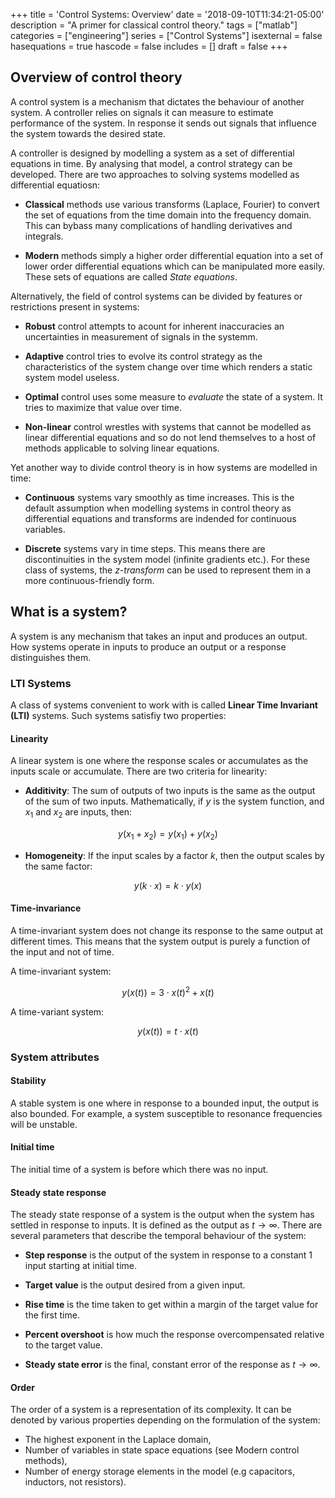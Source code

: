 +++
title = 'Control Systems: Overview'
date = '2018-09-10T11:34:21-05:00'
description = "A primer for classical control theory."
tags = ["matlab"]
categories = ["engineering"]
series = ["Control Systems"]
isexternal = false
hasequations = true
hascode = false
includes = []
draft = false
+++

## Overview of control theory

A control system is a mechanism that dictates the behaviour of another system. A controller relies on signals it can measure to estimate performance of the system. In response it sends out signals that influence the system towards the desired state.

A controller is designed by modelling a system as a set of differential equations in time. By analysing that model, a control strategy can be developed. There are two approaches to solving systems modelled as differential equatiosn:

* **Classical** methods use various transforms (Laplace, Fourier) to convert the set of equations from the time domain into the frequency domain. This can bybass many complications of handling derivatives and integrals.

* **Modern** methods simply a higher order differential equation into a set of lower order differential equations which can be manipulated more easily. These sets of equations are called *State equations*.

Alternatively, the field of control systems can be divided by features or restrictions present in systems:

* **Robust** control attempts to acount for inherent inaccuracies an uncertainties in measurement of signals in the systemm.

* **Adaptive** control tries to evolve its control strategy as the characteristics of the system change over time which renders a static system model useless.

* **Optimal** control uses some measure to *evaluate* the state of a system. It tries to maximize that value over time.

* **Non-linear** control wrestles with systems that cannot be modelled as linear differential equations and so do not lend themselves to a host of methods applicable to solving linear equations.

Yet another way to divide control theory is in how systems are modelled in time:

* **Continuous** systems vary smoothly as time increases. This is the default assumption when modelling systems in control theory as differential equations and transforms are indended for continuous variables.

* **Discrete** systems vary in time steps. This means there are discontinuities in the system model (infinite gradients etc.). For these class of systems, the *z-transform* can be used to represent them in a more continuous-friendly form.

## What is a system?

A system is any mechanism that takes an input and produces an output. How systems operate in inputs to produce an output or a response distinguishes them.

### LTI Systems

A class of systems convenient to work with is called **Linear Time Invariant (LTI)** systems. Such systems satisfiy two properties:

#### Linearity

A linear system is one where the response scales or accumulates as the inputs scale or accumulate. There are two criteria for linearity:

* **Additivity**: The sum of outputs of two inputs is the same as the output of the sum of two inputs. Mathematically, if $y$ is the system function, and $x_1$ and $x_2$ are inputs, then:

$$
y(x_1 + x_2) = y(x_1) + y(x_2)
$$

* **Homogeneity**: If the input scales by a factor $k$, then the output scales by the same factor:

$$
y(k \cdot x) = k \cdot y(x)
$$

#### Time-invariance

A time-invariant system does not change its response to the same output at different times. This means that the system output is purely a function of the input and not of time.

A time-invariant system:

$$
y(x(t)) = 3 \cdot x(t)^2 + x(t)
$$

A time-variant system:

$$
y(x(t)) = t \cdot x(t)
$$

### System attributes

#### Stability

A stable system is one where in response to a bounded input, the output is also bounded. For example, a system susceptible to resonance frequencies will be unstable.

#### Initial time

The initial time of a system is before which there was no input.

#### Steady state response

The steady state response of a system is the output when the system has settled in response to inputs. It is defined as the output as $t \rightarrow \infty$. There are several parameters that describe the temporal behaviour of the system:

* **Step response** is the output of the system in response to a constant $1$ input starting at initial time.

* **Target value** is the output desired from a given input.

* **Rise time** is the time taken to get within a margin of the target value for the first time.

* **Percent overshoot** is how much the response overcompensated relative to the target value.

* **Steady state error** is the final, constant error of the response as $t \rightarrow \infty$.

#### Order

The order of a system is a representation of its complexity. It can be denoted by various properties depending on the formulation of the system:

* The highest exponent in the Laplace domain,
* Number of variables in state space equations (see Modern control methods),
* Number of energy storage elements in the model (e.g capacitors, inductors, not resistors).